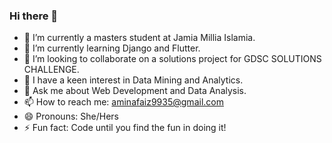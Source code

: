 ### Hi there 👋

<!--
**FAIZ113/FAIZ113** is a ✨ _special_ ✨ repository because its `README.md` (this file) appears on your GitHub profile.

Here are some ideas to get you started:
-->
- 🔭 I’m currently a masters student at Jamia Millia Islamia.
- 🌱 I’m currently learning Django and Flutter. 
- 👯 I’m looking to collaborate on a solutions project for GDSC SOLUTIONS CHALLENGE.
- 🤔 I have a keen interest in Data Mining and Analytics.
- 💬 Ask me about Web Development and Data Analysis.
- 📫 How to reach me: aminafaiz9935@gmail.com
- 😄 Pronouns: She/Hers
- ⚡ Fun fact: Code until you find the fun in doing it!

